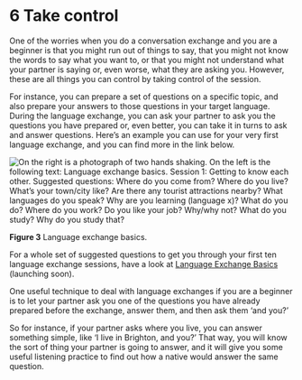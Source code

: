 # 6 Take control


One of the worries when you do a conversation exchange and you are a beginner is that you might run out of things to say, that you might not know the words to say what you want to, or that you might not understand what your partner is saying or, even worse, what they are asking you. However, these are all things you can control by taking control of the session.

For instance, you can prepare a set of questions on a specific topic, and also prepare your answers to those questions in your target language. During the language exchange, you can ask your partner to ask you the questions you have prepared or, even better, you can take it in turns to ask and answer questions. Here’s an example you can use for your very first language exchange, and you can find more in the link below.


![On the right is a photograph of two hands shaking. On the left is the following text: Language exchange basics. Session 1: Getting to know each other. Suggested questions: Where do you come from? Where do you live? What’s your town/city like? Are there any tourist attractions nearby? What languages do you speak? Why are you learning (language x)? What do you do? Where do you work? Do you like your job? Why/why not? What do you study? Why do you study that?](../images/language_boc_w4_f03.tif.jpg)


__Figure 3__ Language exchange basics.


For a whole set of suggested questions to get you through your first ten language exchange sessions, have a look at [Language Exchange Basics](https://language-exchange-basics.teachable.com/) (launching soon).

One useful technique to deal with language exchanges if you are a beginner is to let your partner ask you one of the questions you have already prepared before the exchange, answer them, and then ask them ‘and you?’ 

So for instance, if your partner asks where you live, you can answer something simple, like ‘I live in Brighton, and you?’ That way, you will know the sort of thing your partner is going to answer, and it will give you some useful listening practice to find out how a native would answer the same question.


